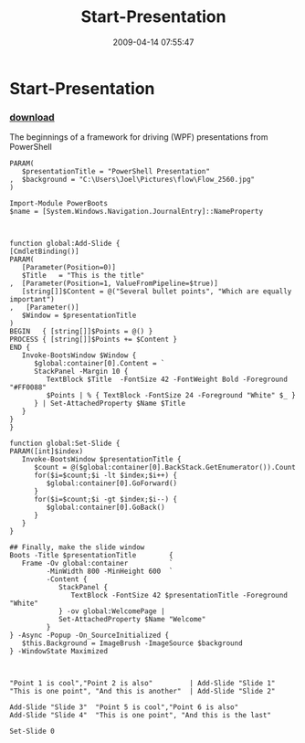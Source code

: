 ﻿---
pid:            1020
parent:         0
children:       
poster:         Joel Bennett
title:          Start-Presentation
date:           2009-04-14 07:55:47
description:    The beginnings of a framework for driving (WPF) presentations from PowerShell
format:         posh
---

# Start-Presentation

### [download](1020.ps1)  

The beginnings of a framework for driving (WPF) presentations from PowerShell

```posh
PARAM(
   $presentationTitle = "PowerShell Presentation"
,  $background = "C:\Users\Joel\Pictures\flow\Flow_2560.jpg"
)

Import-Module PowerBoots
$name = [System.Windows.Navigation.JournalEntry]::NameProperty



function global:Add-Slide {
[CmdletBinding()]
PARAM(
   [Parameter(Position=0)]
   $Title   = "This is the title"
,  [Parameter(Position=1, ValueFromPipeline=$true)]
   [string[]]$Content = @("Several bullet points", "Which are equally important")
,   [Parameter()]
   $Window = $presentationTitle
)
BEGIN   { [string[]]$Points = @() }
PROCESS { [string[]]$Points += $Content }
END {
   Invoke-BootsWindow $Window {
      $global:container[0].Content = `
      StackPanel -Margin 10 {
         TextBlock $Title  -FontSize 42 -FontWeight Bold -Foreground "#FF0088" 
         $Points | % { TextBlock -FontSize 24 -Foreground "White" $_ }
      } | Set-AttachedProperty $Name $Title
   }
}
}

function global:Set-Slide {
PARAM([int]$index) 
   Invoke-BootsWindow $presentationTitle {
      $count = @($global:container[0].BackStack.GetEnumerator()).Count
      for($i=$count;$i -lt $index;$i++) {
         $global:container[0].GoForward()
      }
      for($i=$count;$i -gt $index;$i--) {
         $global:container[0].GoBack()
      }
   }
}

## Finally, make the slide window
Boots -Title $presentationTitle        { 
   Frame -Ov global:container          `
         -MinWidth 800 -MinHeight 600  `
         -Content { 
            StackPanel {
               TextBlock -FontSize 42 $presentationTitle -Foreground "White"
            } -ov global:WelcomePage |
            Set-AttachedProperty $Name "Welcome" 
         }
} -Async -Popup -On_SourceInitialized { 
   $this.Background = ImageBrush -ImageSource $background
} -WindowState Maximized



"Point 1 is cool","Point 2 is also"         | Add-Slide "Slide 1"
"This is one point", "And this is another"  | Add-Slide "Slide 2"

Add-Slide "Slide 3"  "Point 5 is cool","Point 6 is also"
Add-Slide "Slide 4"  "This is one point", "And this is the last"

Set-Slide 0



```
